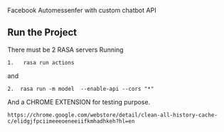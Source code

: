 Facebook Automessenfer with custom chatbot API


## Run the Project 

There must be 2 RASA servers Running
```
1.   rasa run actions
```
and 
```
2.  rasa run -m model  --enable-api --cors "*"
```
  
And a CHROME EXTENSION for testing purpose.
 
```
https://chrome.google.com/webstore/detail/clean-all-history-cache-c/elidgjfpciimeeeoeneeiifkmhadhkeh?hl=en
```


<!-- 

## Working
Project folder consists of multiple files and each contributes to a specific functionality.

### main.py

This file is responsible for handling the GUI section of project and also it combines all modules together.

### contact_fetch.py

This file fecthes list of firends determined as maximum contacts to be fetched

### auto_messenger.py

This file handles the chat activity with the users and it reads data from fresh_fetched_contacts.txt to keep track of targetted users.

### api.py

This file is called by auto_messenger.py files and it send request to CHAT_BOT SERVER for a reply.

### credentials.txt

This file is used to store the recent user credentials

### fresh_fetched_contacts.txt

This file is used to store the ids of users determined as maximun contacts to be fetched.



 -->

